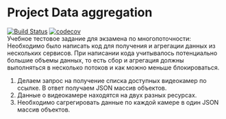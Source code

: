 # Project Data aggregation
[![Build Status](https://travis-ci.com/VitaliyNasypov/data_aggregation.svg?branch=master)](https://travis-ci.com/VitaliyNasypov/data_aggregation)
[![codecov](https://codecov.io/gh/VitaliyNasypov/data_aggregation/branch/master/graph/badge.svg?token=1LIJ06KLS6)](https://codecov.io/gh/VitaliyNasypov/data_aggregation)
<br>
Учебное тестовое задание для экзамена по многопоточности: Необходимо было написать код для получения и агрегации данных из нескольких сервисов. При написании кода учитывалось потенциально большие объемы данных, то есть сбор и агрегация должны выполняться в несколько потоков и как можно меньше блокироваться.
<br>
1. Делаем запрос на получение списка доступных видеокамер по ссылке. В ответ получаем JSON массив объектов.
2. Данные о видеокамере находятся на двух разных ресурсах.
3. Необходимо сагрегировать данные по каждой камере в один JSON массив объектов.
